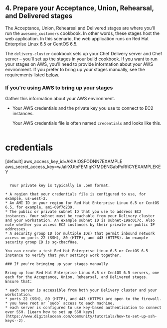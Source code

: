 ## 4. Prepare your Acceptance, Union, Rehearsal, and Delivered stages

The Acceptance, Union, Rehearsal and Delivered stages are where you'll run the `awesome_customers` cookbook. In other words, these stages host the web application. In this scenario, the web application runs on Red Hat Enterprise Linux 6.5 or CentOS 6.5.

The `delivery-cluster` cookbook sets up your Chef Delivery server and Chef server &ndash; you'll set up the stages in your build cookbook. If you want to run your stages on AWS, you'll need to provide information about your AWS environment. If you prefer to bring up your stages manually, see the requirements listed [below](#ifyou39rebringingupyourstagesmanually).

### If you're using AWS to bring up your stages

Gather this information about your AWS environment.

* Your AWS credentials and the private key you use to connect to EC2 instances.

  Your AWS credentials file is often named <code class="file-path">credentials</code> and looks like this.

  ```ruby
# credentials
[default]
aws_access_key_id=AKIAIOSFODNN7EXAMPLE
aws_secret_access_key=wJalrXUtnFEMIqK7MDENGabPxRfiCYEXAMPLEKEY
```

  Your private key is typically in .pem format.

* A region that your credentials file is configured to use, for example, us-west-2.
* An AMI ID in your region for Red Hat Enterprise Linux 6.5 or CentOS 6.5, for example, ami-09f7d239.
* The public or private subnet ID that you use to address EC2 instances. Your subnet must be reachable from your Delivery cluster and your workstation. An example subnet ID is subnet-19ac017c. Also note whether you access EC2 instances by their private or public IP addresses.
* A security group ID (or multiple IDs) that permit inbound network access on ports 22 (SSH), 80 (HTTP), and 443 (HTTPS). An example security group ID is sg-cbacf8ae.

You can create a test Red Hat Enterprise Linux 6.5 or CentOS 6.5 instance to verify that your settings work together.

### If you're bringing up your stages manually

Bring up four Red Hat Enterprise Linux 6.5 or CentOS 6.5 servers, one each for the Acceptance, Union, Rehearsal, and Delivered stages. Ensure that:

* each server is accessible from both your Delivery cluster and your workstation.
* ports 22 (SSH), 80 (HTTP), and 443 (HTTPS) are open to the firewall.
* you have root or `sudo` access to each machine.
* each server is configured to use key-based authentication to connect over SSH. [Learn how to set up SSH keys](https://www.digitalocean.com/community/tutorials/how-to-set-up-ssh-keys--2).

